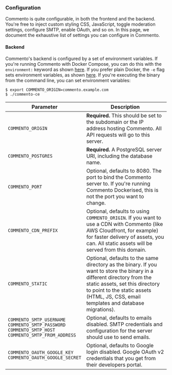 ### Configuration

Commento is quite configurable, in both the frontend and the backend. You're free to inject custom styling CSS, JavaScript, toggle moderation settings, configure SMTP, enable OAuth, and so on. In this page, we document the exhaustive list of settings you can configure in Commento.

#### Backend

Commento's backend is configured by a set of environment variables. If you're running Commento with Docker Compose, you can do this with the `environment:` keyword as shown [here](installation-docker.md#with-docker-compose). If you prefer plain Docker, the `-e` flag sets environment variables, as shown [here](installation-docker.md#with-plain-docker). If you're executing the binary from the command line, you can set environment variables:

```bash
$ export COMMENTO_ORIGIN=commento.example.com
$ ./commento-ce
```

| Parameter | Description |
|---|---|
| `COMMENTO_ORIGIN` | **Required.** This should be set to the subdomain or the IP address hosting Commento. All API requests will go to this server. |
| `COMMENTO_POSTGRES` | **Required.** A PostgreSQL server URI, including the database name. |
| `COMMENTO_PORT` | Optional, defaults to 8080. The port to bind the Commento server to. If you're running Commento Dockerised, this is not the port you want to change. |
| `COMMENTO_CDN_PREFIX` | Optional, defaults to using `COMMENTO_ORIGIN`. If you want to use a CDN with Commento (like AWS Cloudfront, for example) for faster delivery of assets, you can. All static assets will be served from this domain. |
| `COMMENTO_STATIC` | Optional, defaults to the same directory as the binary. If you want to store the binary in a different directory from the static assets, set this directory to point to the static assets (HTML, JS, CSS, email templates and database migrations). |
| `COMMENTO_SMTP_USERNAME`<br>`COMMENTO_SMTP_PASSWORD`<br>`COMMENTO_SMTP_HOST`<br>`COMMENTO_SMTP_FROM_ADDRESS` | Optional, defaults to emails disabled. SMTP credentials and configuration for the server should use to send emails. |
| `COMMENTO_OAUTH_GOOGLE_KEY`<br>`COMMENTO_OAUTH_GOOGLE_SECRET` | Optional, defaults to Google login disabled. Google OAuth v2 credentials that you get from their developers portal. |

